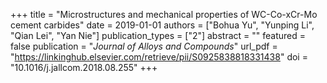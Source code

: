 +++
title = "Microstructures and mechanical properties of WC-Co-xCr-Mo cement carbides"
date = 2019-01-01
authors = ["Bohua Yu", "Yunping Li", "Qian Lei", "Yan Nie"]
publication_types = ["2"]
abstract = ""
featured = false
publication = "*Journal of Alloys and Compounds*"
url_pdf = "https://linkinghub.elsevier.com/retrieve/pii/S0925838818331438"
doi = "10.1016/j.jallcom.2018.08.255"
+++


